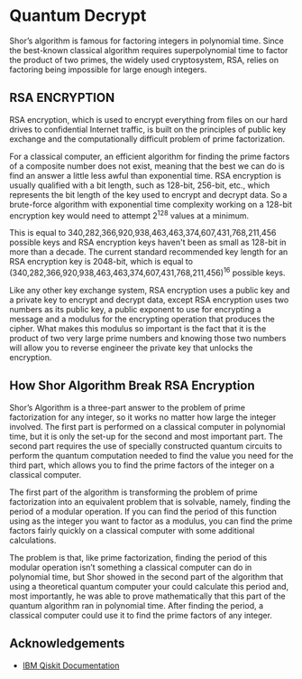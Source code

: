 
# Quantum Decrypt

Shor’s algorithm is famous for factoring integers in polynomial time. Since the best-known classical algorithm requires superpolynomial time to factor the product of two primes, the widely used cryptosystem, RSA, relies on factoring being impossible for large enough integers.

## RSA ENCRYPTION

RSA encryption, which is used to encrypt everything from files on our hard drives to confidential Internet traffic, is built on the principles of public key exchange and the computationally difficult problem of prime factorization.

For a classical computer, an efficient algorithm for finding the prime factors of a composite number does not exist, meaning that the best we can do is find an answer a little less awful than exponential time. RSA encryption is usually qualified with a bit length, such as 128-bit, 256-bit, etc., which represents the bit length of the key used to encrypt and decrypt data. So a brute-force algorithm with exponential time complexity working on a 128-bit encryption key would need to attempt 2<sup>128</sup> values at a minimum.

This is equal to 340,282,366,920,938,463,463,374,607,431,768,211,456 possible keys and RSA encryption keys haven't been as small as 128-bit in more than a decade. The current standard recommended key length for an RSA encryption key is 2048-bit, which is equal to (340,282,366,920,938,463,463,374,607,431,768,211,456)<sup>16</sup> possible keys.


Like any other key exchange system, RSA encryption uses a public key and a private key to encrypt and decrypt data, except RSA encryption uses two numbers as its public key, a public exponent to use for encrypting a message and a modulus for the encrypting operation that produces the cipher. What makes this modulus so important is the fact that it is the product of two very large prime numbers and knowing those two numbers will allow you to reverse engineer the private key that unlocks the encryption.
## How Shor Algorithm Break RSA Encryption

Shor’s Algorithm is a three-part answer to the problem of prime factorization for any integer, so it works no matter how large the integer involved. The first part is performed on a classical computer in polynomial time, but it is only the set-up for the second and most important part. The second part requires the use of specially constructed quantum circuits to perform the quantum computation needed to find the value you need for the third part, which allows you to find the prime factors of the integer on a classical computer.

The first part of the algorithm is transforming the problem of prime factorization into an equivalent problem that is solvable, namely, finding the period of a modular operation. If you can find the period of this function using as the integer you want to factor as a modulus, you can find the prime factors fairly quickly on a classical computer with some additional calculations.

The problem is that, like prime factorization, finding the period of this modular operation isn’t something a classical computer can do in polynomial time, but Shor showed in the second part of the algorithm that using a theoretical quantum computer your could calculate this period and, most importantly, he was able to prove mathematically that this part of the quantum algorithm ran in polynomial time. After finding the period, a classical computer could use it to find the prime factors of any integer.

  
## Acknowledgements

 - [IBM Qiskit Documentation](https://qiskit.org/textbook)
 
  
